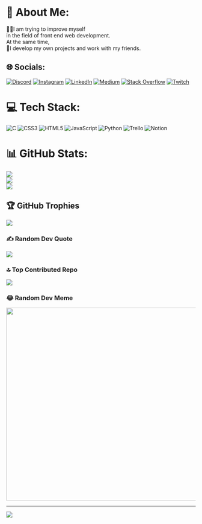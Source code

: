 # 💫 About Me:
👨‍💻I am trying to improve myself <br>in the field of front end web development. <br>At the same time, <br>🦾I develop my own projects and work with my friends.


## 🌐 Socials:
[![Discord](https://img.shields.io/badge/Discord-%237289DA.svg?logo=discord&logoColor=white)](https://discord.gg/mr.frk.) [![Instagram](https://img.shields.io/badge/Instagram-%23E4405F.svg?logo=Instagram&logoColor=white)](https://instagram.com/mr_frk_gl) [![LinkedIn](https://img.shields.io/badge/LinkedIn-%230077B5.svg?logo=linkedin&logoColor=white)](https://linkedin.com/in/https://www.linkedin.com/in/omer-faruk-gul/) [![Medium](https://img.shields.io/badge/Medium-12100E?logo=medium&logoColor=white)](https://medium.com/@mr.faruk) [![Stack Overflow](https://img.shields.io/badge/-Stackoverflow-FE7A16?logo=stack-overflow&logoColor=white)](https://stackoverflow.com/users/Mr.Faruk) [![Twitch](https://img.shields.io/badge/Twitch-%239146FF.svg?logo=Twitch&logoColor=white)](https://twitch.tv/0mer0mer0) 

# 💻 Tech Stack:
![C](https://img.shields.io/badge/c-%2300599C.svg?style=flat&logo=c&logoColor=white) ![CSS3](https://img.shields.io/badge/css3-%231572B6.svg?style=flat&logo=css3&logoColor=white) ![HTML5](https://img.shields.io/badge/html5-%23E34F26.svg?style=flat&logo=html5&logoColor=white) ![JavaScript](https://img.shields.io/badge/javascript-%23323330.svg?style=flat&logo=javascript&logoColor=%23F7DF1E) ![Python](https://img.shields.io/badge/python-3670A0?style=flat&logo=python&logoColor=ffdd54) ![Trello](https://img.shields.io/badge/Trello-%23026AA7.svg?style=flat&logo=Trello&logoColor=white) ![Notion](https://img.shields.io/badge/Notion-%23000000.svg?style=flat&logo=notion&logoColor=white)
# 📊 GitHub Stats:
![](https://github-readme-stats.vercel.app/api?username=mrfrkgl&theme=dark&hide_border=false&include_all_commits=false&count_private=false)<br/>
![](https://github-readme-streak-stats.herokuapp.com/?user=mrfrkgl&theme=dark&hide_border=false)<br/>
![](https://github-readme-stats.vercel.app/api/top-langs/?username=mrfrkgl&theme=dark&hide_border=false&include_all_commits=false&count_private=false&layout=compact)

## 🏆 GitHub Trophies
![](https://github-profile-trophy.vercel.app/?username=mrfrkgl&theme=matrix&no-frame=false&no-bg=false&margin-w=4)

### ✍️ Random Dev Quote
![](https://quotes-github-readme.vercel.app/api?type=horizontal&theme=dark)

### 🔝 Top Contributed Repo
![](https://github-contributor-stats.vercel.app/api?username=mrfrkgl&limit=5&theme=dark&combine_all_yearly_contributions=true)

### 😂 Random Dev Meme
<img src="https://rm.up.railway.app/" width="512px"/>

---
[![](https://visitcount.itsvg.in/api?id=mrfrkgl&icon=1&color=0)](https://visitcount.itsvg.in)

<!-- Proudly created with GPRM ( https://gprm.itsvg.in ) -->
